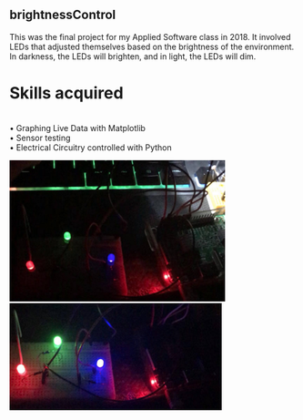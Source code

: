 ## brightnessControl

This was the final project for my Applied Software class in 2018. 
It involved LEDs that adjusted themselves based on the brightness of the environment. 
In darkness, the LEDs will brighten, and in light, the LEDs will dim.

# Skills acquired
</br>• Graphing Live Data with Matplotlib
</br>• Sensor testing
</br>• Electrical Circuitry controlled with Python 

![Shining Light on LDR](https://raw.githubusercontent.com/wmmcguire/brightnessControl/master/ledbright1.PNG)
![Absence of Light on LDR](https://raw.githubusercontent.com/wmmcguire/brightnessControl/master/ledbright2.PNG )

